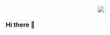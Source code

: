 <div align=center>
  <a href="https://kimhwan.kr/counter.svg?key=akon47-readme">
    <img src="https://kimhwan.kr/counter.svg?key=akon47-readme"/>
  </a>
</div>

### Hi there 👋

<!--
**akon47/akon47** is a ✨ _special_ ✨ repository because its `README.md` (this file) appears on your GitHub profile.

Here are some ideas to get you started:

- 🔭 I’m currently working on ...
- 🌱 I’m currently learning ...
- 👯 I’m looking to collaborate on ...
- 🤔 I’m looking for help with ...
- 💬 Ask me about ...
- 📫 How to reach me: ...
- 😄 Pronouns: ...
- ⚡ Fun fact: ...
-->
